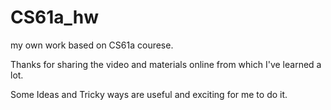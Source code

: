 # CS61a_hw
my own work based on CS61a courese.

Thanks for sharing the video and materials online from which I've learned a lot.

Some Ideas and Tricky ways are useful and exciting for me to do it.
